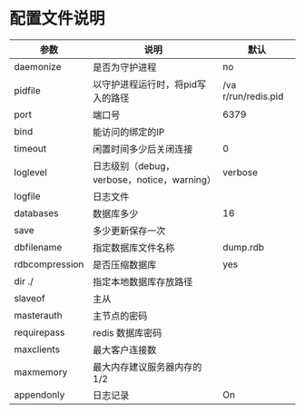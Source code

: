# 配置文件说明

| 参数           | 说明                                        | 默认                |
| -------------- | ------------------------------------------- | ------------------- |
| daemonize      | 是否为守护进程                              | no                  |
| pidfile        | 以守护进程运行时，将pid写入的路径           | /va r/run/redis.pid |
| port           | 端口号                                      | 6379                |
| bind           | 能访问的绑定的IP                            |                     |
| timeout        | 闲置时间多少后关闭连接                      | 0                   |
| loglevel       | 日志级别（debug，verbose，notice，warning） | verbose             |
| logfile        | 日志文件                                    |                     |
| databases      | 数据库多少                                  | 16                  |
| save           | 多少更新保存一次                            |                     |
| dbfilename     | 指定数据库文件名称                          | dump.rdb            |
| rdbcompression | 是否压缩数据库                              | yes                 |
| dir ./         | 指定本地数据库存放路径                      |                     |
| slaveof        | 主从                                        |                     |
| masterauth     | 主节点的密码                                |                     |
| requirepass    | redis 数据库密码                            |                     |
| maxclients     | 最大客户连接数                              |                     |
| maxmemory      | 最大内存建议服务器内存的1/2                 | <bytes>             |
| appendonly     | 日志记录                                    | On                  |

